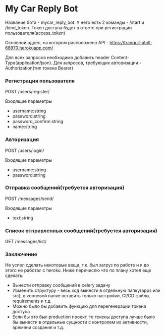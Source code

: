 # My Car Reply Bot

Название бота - mycar_reply_bot. У него есть 2 команды - /start и /bind_token. Токен доступа будет в ответе при регистрации пользователя(access_token)

Основной адрес, на котором расположено API - https://tranquil-atoll-68970.herokuapp.com/

Для всех запросов необходимо добавить header Content-Type(application/json). Для запросов, требующих авторизации - Authorization(тип токена Bearer)

### Регистрация пользователя

POST /users/register/

Входящие параметры
- username:string
- password:string
- password_confirm:string 
- name:string

### Авторизация

POST /users/login/

Входящие параметры
- username:string
- password:string

### Отправка сообщений(требуется авторизация)

POST /messages/send/

Входящие параметры
- text:string

### Список отправленных сообщений(требуется авторизация)

GET /messages/list/


### Заключение

Не успел сделать некоторые вещи, т.к. был загруз по работе и я до этого не работал с heroku. Ниже перечислю что по плану
хотел еще сделать:
- Вынести отправку сообщений в celery задачу
- Изменить структуру - весь код вынести в отдельную папку(apps или src), в корневой папке оставить только настройки, 
  CI/CD файлы, requirements и т.д.
- Можно было бы добавить функцию для перегенерации токена доступа
- Если бы это был production проект, то токены доступа лучше было бы вынести в отдельные сущности с контролем их 
  активности, времени создания и т.д.